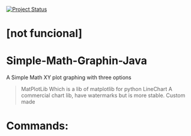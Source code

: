 [![Project Status](https://img.shields.io/badge/status-Alpha-yellow?style=flat-square)]()
# [not funcional]
# Simple-Math-Graphin-Java
A Simple Math XY plot graphing with three options
> MatPlotLib
    Which is a lib of matplotlib for python
> LineChart
    A commercial chart lib, have watermarks but is more stable.
> Custom made 
    

# Commands:
